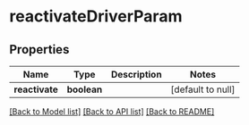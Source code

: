 # reactivateDriverParam

## Properties
Name | Type | Description | Notes
------------ | ------------- | ------------- | -------------
**reactivate** | **boolean** |  | [default to null]

[[Back to Model list]](../README.md#documentation-for-models) [[Back to API list]](../README.md#documentation-for-api-endpoints) [[Back to README]](../README.md)



